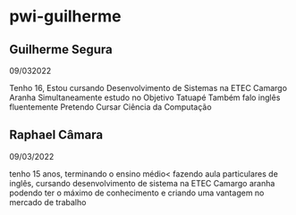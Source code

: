 # pwi-guilherme
 
## Guilherme Segura
09/032022

Tenho 16,
Estou cursando Desenvolvimento de Sistemas na ETEC Camargo Aranha
Simultaneamente estudo no Objetivo Tatuapé
Também falo inglês fluentemente 
Pretendo Cursar Ciência da Computação
## Raphael Câmara
09/03/2022

tenho 15 anos, terminando o ensino médio< fazendo aula particulares de inglês, cursando desenvolvimento de sistema na ETEC Camargo aranha podendo ter o máximo de conhecimento e criando uma vantagem no mercado de trabalho 